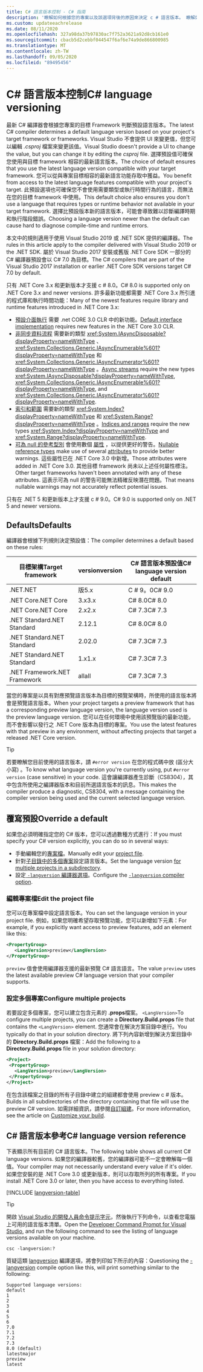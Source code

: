 ```yaml
---
title: C# 語言版本控制 - C# 指南
description: '瞭解如何根據您的專案以及該選項背後的原因來決定 c # 語言版本。 瞭解如何手動覆寫預設值。'
ms.custom: updateeachrelease
ms.date: 08/11/2020
ms.openlocfilehash: 327a98da37b97830ac7f752a3621a92d8cb161e0
ms.sourcegitcommit: cbacb5d2cebbf044547f6af6e74a9de866800985
ms.translationtype: MT
ms.contentlocale: zh-TW
ms.lasthandoff: 09/05/2020
ms.locfileid: "89495456"
---
```

# <a name="c-language-versioning"></a><span data-ttu-id="d35c7-104">C# 語言版本控制</span><span class="sxs-lookup"><span data-stu-id="d35c7-104">C# language versioning</span></span>

<span data-ttu-id="d35c7-105">最新 C# 編譯器會根據您專案的目標 Framework 判斷預設語言版本。</span><span class="sxs-lookup"><span data-stu-id="d35c7-105">The latest C# compiler determines a default language version based on your project's target framework or frameworks.</span></span> <span data-ttu-id="d35c7-106">Visual Studio 不會提供 UI 來變更值，但您可以編輯 *.csproj* 檔案來變更該值。</span><span class="sxs-lookup"><span data-stu-id="d35c7-106">Visual Studio doesn't provide a UI to change the value, but you can change it by editing the *csproj* file.</span></span> <span data-ttu-id="d35c7-107">選擇預設值可確保您使用與目標 framework 相容的最新語言版本。</span><span class="sxs-lookup"><span data-stu-id="d35c7-107">The choice of default ensures that you use the latest language version compatible with your target framework.</span></span> <span data-ttu-id="d35c7-108">您可以從與專案目標相容的最新語言功能存取中獲益。</span><span class="sxs-lookup"><span data-stu-id="d35c7-108">You benefit from access to the latest language features compatible with your project's target.</span></span> <span data-ttu-id="d35c7-109">此預設選項也可確保您不會使用需要類型或執行時間行為的語言，而無法在您的目標 framework 中使用。</span><span class="sxs-lookup"><span data-stu-id="d35c7-109">This default choice also ensures you don't use a language that requires types or runtime behavior not available in your target framework.</span></span> <span data-ttu-id="d35c7-110">選擇比預設版本新的語言版本，可能會導致難以診斷編譯時期和執行階段錯誤。</span><span class="sxs-lookup"><span data-stu-id="d35c7-110">Choosing a language version newer than the default can cause hard to diagnose compile-time and runtime errors.</span></span>

<span data-ttu-id="d35c7-111">本文中的規則適用于使用 Visual Studio 2019 或 .NET SDK 提供的編譯器。</span><span class="sxs-lookup"><span data-stu-id="d35c7-111">The rules in this article apply to the compiler delivered with Visual Studio 2019 or the .NET SDK.</span></span> <span data-ttu-id="d35c7-112">屬於 Visual Studio 2017 安裝或舊版 .NET Core SDK 一部分的 C# 編譯器預設會以 C# 7.0 為目標。</span><span class="sxs-lookup"><span data-stu-id="d35c7-112">The C# compilers that are part of the Visual Studio 2017 installation or earlier .NET Core SDK versions target C# 7.0 by default.</span></span>

<span data-ttu-id="d35c7-113">只有 .NET Core 3.x 和更新版本才支援 c # 8.0。</span><span class="sxs-lookup"><span data-stu-id="d35c7-113">C# 8.0 is supported only on .NET Core 3.x and newer versions.</span></span> <span data-ttu-id="d35c7-114">許多最新功能都需要 .NET Core 3.x 所引進的程式庫和執行時間功能：</span><span class="sxs-lookup"><span data-stu-id="d35c7-114">Many of the newest features require library and runtime features introduced in .NET Core 3.x:</span></span>

- <span data-ttu-id="d35c7-115">[預設介面執行](../whats-new/csharp-8.md#default-interface-methods) 需要 .net CORE 3.0 CLR 中的新功能。</span><span class="sxs-lookup"><span data-stu-id="d35c7-115">[Default interface implementation](../whats-new/csharp-8.md#default-interface-methods) requires new features in the .NET Core 3.0 CLR.</span></span>
- <span data-ttu-id="d35c7-116">[非同步資料流程](../whats-new/csharp-8.md#asynchronous-streams) 需要新的類型 <xref:System.IAsyncDisposable?displayProperty=nameWithType> 、 <xref:System.Collections.Generic.IAsyncEnumerable%601?displayProperty=nameWithType> 和 <xref:System.Collections.Generic.IAsyncEnumerator%601?displayProperty=nameWithType> 。</span><span class="sxs-lookup"><span data-stu-id="d35c7-116">[Async streams](../whats-new/csharp-8.md#asynchronous-streams) require the new types <xref:System.IAsyncDisposable?displayProperty=nameWithType>, <xref:System.Collections.Generic.IAsyncEnumerable%601?displayProperty=nameWithType>, and <xref:System.Collections.Generic.IAsyncEnumerator%601?displayProperty=nameWithType>.</span></span>
- <span data-ttu-id="d35c7-117">[索引和範圍](../whats-new/csharp-8.md#indices-and-ranges) 需要新的類型 <xref:System.Index?displayProperty=nameWithType> 和 <xref:System.Range?displayProperty=nameWithType> 。</span><span class="sxs-lookup"><span data-stu-id="d35c7-117">[Indices and ranges](../whats-new/csharp-8.md#indices-and-ranges) require the new types <xref:System.Index?displayProperty=nameWithType> and <xref:System.Range?displayProperty=nameWithType>.</span></span>
- <span data-ttu-id="d35c7-118">[可為 null 的參考型別](../whats-new/csharp-8.md#nullable-reference-types) 會使用數個 [屬性](attributes/nullable-analysis.md) ，以提供更好的警告。</span><span class="sxs-lookup"><span data-stu-id="d35c7-118">[Nullable reference types](../whats-new/csharp-8.md#nullable-reference-types) make use of several [attributes](attributes/nullable-analysis.md) to provide better warnings.</span></span> <span data-ttu-id="d35c7-119">這些屬性已在 .NET Core 3.0 中新增。</span><span class="sxs-lookup"><span data-stu-id="d35c7-119">Those attributes were added in .NET Core 3.0.</span></span> <span data-ttu-id="d35c7-120">其他目標 framework 尚未以上述任何屬性標注。</span><span class="sxs-lookup"><span data-stu-id="d35c7-120">Other target frameworks haven't been annotated with any of these attributes.</span></span> <span data-ttu-id="d35c7-121">這表示可為 null 的警告可能無法精確反映潛在問題。</span><span class="sxs-lookup"><span data-stu-id="d35c7-121">That means nullable warnings may not accurately reflect potential issues.</span></span>

<span data-ttu-id="d35c7-122">只有在 .NET 5 和更新版本上才支援 c # 9.0。</span><span class="sxs-lookup"><span data-stu-id="d35c7-122">C# 9.0 is supported only on .NET 5 and newer versions.</span></span>

## <a name="defaults"></a><span data-ttu-id="d35c7-123">Defaults</span><span class="sxs-lookup"><span data-stu-id="d35c7-123">Defaults</span></span>

<span data-ttu-id="d35c7-124">編譯器會根據下列規則決定預設值：</span><span class="sxs-lookup"><span data-stu-id="d35c7-124">The compiler determines a default based on these rules:</span></span>

| <span data-ttu-id="d35c7-125">目標架構</span><span class="sxs-lookup"><span data-stu-id="d35c7-125">Target framework</span></span> | <span data-ttu-id="d35c7-126">version</span><span class="sxs-lookup"><span data-stu-id="d35c7-126">version</span></span> | <span data-ttu-id="d35c7-127">C# 語言版本預設值</span><span class="sxs-lookup"><span data-stu-id="d35c7-127">C# language version default</span></span> |
|------------------|---------|-----------------------------|
| <span data-ttu-id="d35c7-128">.NET</span><span class="sxs-lookup"><span data-stu-id="d35c7-128">.NET</span></span>             | <span data-ttu-id="d35c7-129">版</span><span class="sxs-lookup"><span data-stu-id="d35c7-129">5.x</span></span>     | <span data-ttu-id="d35c7-130">C # 9。0</span><span class="sxs-lookup"><span data-stu-id="d35c7-130">C# 9.0</span></span>                      |
| <span data-ttu-id="d35c7-131">.NET Core</span><span class="sxs-lookup"><span data-stu-id="d35c7-131">.NET Core</span></span>        | <span data-ttu-id="d35c7-132">3.x</span><span class="sxs-lookup"><span data-stu-id="d35c7-132">3.x</span></span>     | <span data-ttu-id="d35c7-133">C# 8.0</span><span class="sxs-lookup"><span data-stu-id="d35c7-133">C# 8.0</span></span>                      |
| <span data-ttu-id="d35c7-134">.NET Core</span><span class="sxs-lookup"><span data-stu-id="d35c7-134">.NET Core</span></span>        | <span data-ttu-id="d35c7-135">2.x</span><span class="sxs-lookup"><span data-stu-id="d35c7-135">2.x</span></span>     | <span data-ttu-id="d35c7-136">C# 7.3</span><span class="sxs-lookup"><span data-stu-id="d35c7-136">C# 7.3</span></span>                      |
| <span data-ttu-id="d35c7-137">.NET Standard</span><span class="sxs-lookup"><span data-stu-id="d35c7-137">.NET Standard</span></span>    | <span data-ttu-id="d35c7-138">2.1</span><span class="sxs-lookup"><span data-stu-id="d35c7-138">2.1</span></span>     | <span data-ttu-id="d35c7-139">C# 8.0</span><span class="sxs-lookup"><span data-stu-id="d35c7-139">C# 8.0</span></span>                      |
| <span data-ttu-id="d35c7-140">.NET Standard</span><span class="sxs-lookup"><span data-stu-id="d35c7-140">.NET Standard</span></span>    | <span data-ttu-id="d35c7-141">2.0</span><span class="sxs-lookup"><span data-stu-id="d35c7-141">2.0</span></span>     | <span data-ttu-id="d35c7-142">C# 7.3</span><span class="sxs-lookup"><span data-stu-id="d35c7-142">C# 7.3</span></span>                      |
| <span data-ttu-id="d35c7-143">.NET Standard</span><span class="sxs-lookup"><span data-stu-id="d35c7-143">.NET Standard</span></span>    | <span data-ttu-id="d35c7-144">1.x</span><span class="sxs-lookup"><span data-stu-id="d35c7-144">1.x</span></span>     | <span data-ttu-id="d35c7-145">C# 7.3</span><span class="sxs-lookup"><span data-stu-id="d35c7-145">C# 7.3</span></span>                      |
| <span data-ttu-id="d35c7-146">.NET Framework</span><span class="sxs-lookup"><span data-stu-id="d35c7-146">.NET Framework</span></span>   | <span data-ttu-id="d35c7-147">all</span><span class="sxs-lookup"><span data-stu-id="d35c7-147">all</span></span>     | <span data-ttu-id="d35c7-148">C# 7.3</span><span class="sxs-lookup"><span data-stu-id="d35c7-148">C# 7.3</span></span>                      |

<span data-ttu-id="d35c7-149">當您的專案是以具有對應預覽語言版本為目標的預覽架構時，所使用的語言版本將會是預覽語言版本。</span><span class="sxs-lookup"><span data-stu-id="d35c7-149">When your project targets a preview framework that has a corresponding preview language version, the language version used is the preview language version.</span></span> <span data-ttu-id="d35c7-150">您可以在任何環境中使用該預覽版的最新功能，而不會影響以發行之 .NET Core 版本為目標的專案。</span><span class="sxs-lookup"><span data-stu-id="d35c7-150">You use the latest features with that preview in any environment, without affecting projects that target a released .NET Core version.</span></span>

> [!TIP]
> <span data-ttu-id="d35c7-151">若要瞭解您目前使用的語言版本，請 `#error version` 在您的程式碼中放 (區分大小寫) 。</span><span class="sxs-lookup"><span data-stu-id="d35c7-151">To know what language version you're currently using, put `#error version` (case sensitive) in your code.</span></span> <span data-ttu-id="d35c7-152">這會讓編譯器產生診斷（CS8304），其中包含所使用之編譯器版本和目前所選語言版本的訊息。</span><span class="sxs-lookup"><span data-stu-id="d35c7-152">This makes the compiler produce a diagnostic, CS8304, with a message containing the compiler version being used and the current selected language version.</span></span>

## <a name="override-a-default"></a><span data-ttu-id="d35c7-153">覆寫預設</span><span class="sxs-lookup"><span data-stu-id="d35c7-153">Override a default</span></span>

<span data-ttu-id="d35c7-154">如果您必須明確指定您的 C# 版本，您可以透過數種方式進行：</span><span class="sxs-lookup"><span data-stu-id="d35c7-154">If you must specify your C# version explicitly, you can do so in several ways:</span></span>

- <span data-ttu-id="d35c7-155">手動編輯您的[專案檔](#edit-the-project-file)。</span><span class="sxs-lookup"><span data-stu-id="d35c7-155">Manually edit your [project file](#edit-the-project-file).</span></span>
- <span data-ttu-id="d35c7-156">針對[子目錄中的多個專案](#configure-multiple-projects)設定語言版本。</span><span class="sxs-lookup"><span data-stu-id="d35c7-156">Set the language version [for multiple projects in a subdirectory](#configure-multiple-projects).</span></span>
- <span data-ttu-id="d35c7-157">設定[ `-langversion` 編譯器選項](compiler-options/langversion-compiler-option.md)。</span><span class="sxs-lookup"><span data-stu-id="d35c7-157">Configure the [`-langversion` compiler option](compiler-options/langversion-compiler-option.md).</span></span>

### <a name="edit-the-project-file"></a><span data-ttu-id="d35c7-158">編輯專案檔</span><span class="sxs-lookup"><span data-stu-id="d35c7-158">Edit the project file</span></span>

<span data-ttu-id="d35c7-159">您可以在專案檔中設定語言版本。</span><span class="sxs-lookup"><span data-stu-id="d35c7-159">You can set the language version in your project file.</span></span> <span data-ttu-id="d35c7-160">例如，如果您明確希望存取預覽功能，您可以新增如下元素：</span><span class="sxs-lookup"><span data-stu-id="d35c7-160">For example, if you explicitly want access to preview features, add an element like this:</span></span>

```xml
<PropertyGroup>
   <LangVersion>preview</LangVersion>
</PropertyGroup>
```

<span data-ttu-id="d35c7-161">`preview` 值會使用編譯器支援的最新預覽 C# 語言語言。</span><span class="sxs-lookup"><span data-stu-id="d35c7-161">The value `preview` uses the latest available preview C# language version that your compiler supports.</span></span>

### <a name="configure-multiple-projects"></a><span data-ttu-id="d35c7-162">設定多個專案</span><span class="sxs-lookup"><span data-stu-id="d35c7-162">Configure multiple projects</span></span>

<span data-ttu-id="d35c7-163">若要設定多個專案，您可以建立包含元素的 **.props**檔案。 `<LangVersion>`</span><span class="sxs-lookup"><span data-stu-id="d35c7-163">To configure multiple projects, you can create a **Directory.Build.props** file that contains the `<LangVersion>` element.</span></span> <span data-ttu-id="d35c7-164">您通常會在解決方案目錄中進行。</span><span class="sxs-lookup"><span data-stu-id="d35c7-164">You typically do that in your solution directory.</span></span> <span data-ttu-id="d35c7-165">將下列內容新增到解決方案目錄中的 **Directory.Build.props** 檔案：</span><span class="sxs-lookup"><span data-stu-id="d35c7-165">Add the following to a **Directory.Build.props** file in your solution directory:</span></span>

```xml
<Project>
 <PropertyGroup>
   <LangVersion>preview</LangVersion>
 </PropertyGroup>
</Project>
```

<span data-ttu-id="d35c7-166">在包含該檔案之目錄的所有子目錄中建立的組建都會使用 preview c # 版本。</span><span class="sxs-lookup"><span data-stu-id="d35c7-166">Builds in all subdirectories of the directory containing that file will use the preview C# version.</span></span> <span data-ttu-id="d35c7-167">如需詳細資訊，請參閱[自訂組建](/visualstudio/msbuild/customize-your-build)。</span><span class="sxs-lookup"><span data-stu-id="d35c7-167">For more information, see the article on [Customize your build](/visualstudio/msbuild/customize-your-build).</span></span>

## <a name="c-language-version-reference"></a><span data-ttu-id="d35c7-168">C# 語言版本參考</span><span class="sxs-lookup"><span data-stu-id="d35c7-168">C# language version reference</span></span>

<span data-ttu-id="d35c7-169">下表顯示所有目前的 C# 語言版本。</span><span class="sxs-lookup"><span data-stu-id="d35c7-169">The following table shows all current C# language versions.</span></span> <span data-ttu-id="d35c7-170">如果您的編譯器較舊，您的編譯器可能不一定會瞭解每一個值。</span><span class="sxs-lookup"><span data-stu-id="d35c7-170">Your compiler may not necessarily understand every value if it's older.</span></span> <span data-ttu-id="d35c7-171">如果您安裝的是 .NET Core 3.0 或更新版本，則可以存取所列的所有專案。</span><span class="sxs-lookup"><span data-stu-id="d35c7-171">If you install .NET Core 3.0 or later, then you have access to everything listed.</span></span>

[!INCLUDE [langversion-table](includes/langversion-table.md)]

> [!TIP]
> <span data-ttu-id="d35c7-172">開啟 [Visual Studio 的開發人員命令提示字元](../../framework/tools/developer-command-prompt-for-vs.md)，然後執行下列命令，以查看您電腦上可用的語言版本清單。</span><span class="sxs-lookup"><span data-stu-id="d35c7-172">Open the [Developer Command Prompt for Visual Studio](../../framework/tools/developer-command-prompt-for-vs.md), and run the following command to see the listing of language versions available on your machine.</span></span>
>
> ```CMD
> csc -langversion:?
> ```
>
> <span data-ttu-id="d35c7-173">質疑這類 [langversion](compiler-options/langversion-compiler-option.md) 編譯選項，將會列印如下所示的內容：</span><span class="sxs-lookup"><span data-stu-id="d35c7-173">Questioning the [-langversion](compiler-options/langversion-compiler-option.md) compile option like this, will print something similar to the following:</span></span>
>
> ```CMD
> Supported language versions:
> default
> 1
> 2
> 3
> 4
> 5
> 6
> 7.0
> 7.1
> 7.2
> 7.3
> 8.0 (default)
> latestmajor
> preview
> latest
> ```
